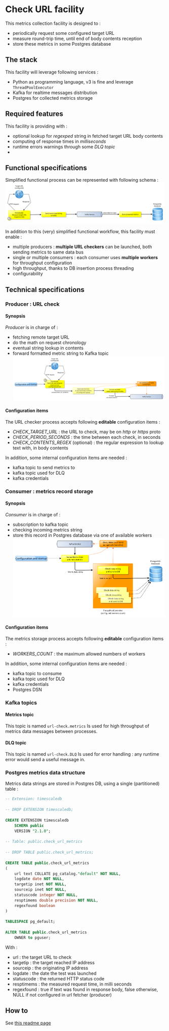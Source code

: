 # Check URL facility

This metrics collection facility is designed to : 
- periodically request some configured target URL
- measure round-trip time, until end of body contents reception
- store these metrics in some Postgres database

## The stack
This facility will leverage following services :
- Python as programming language, v3 is fine and leverage `ThreadPoolExecutor`
- Kafka for realtime messages distribution
- Postgres for collected metrics storage

## Required features
This facility is providing with :
- optional lookup for _regexped_ string in fetched target URL body contents
- computing of response times in _milliseconds_
- runtime errors warnings through some _DLQ topic_
- 
## Functional specifications
Simplified functional process can be represented with following schema :
![Simplified functional](assets/aiven_url_check_functional.png)

In addition to this (very) simplified functional workflow, this facility must enable :
- multiple producers : **multiple URL checkers** can be launched, both sending metrics to same data bus
- single or multiple consumers : each consumer uses **multiple workers** for throughput configuration
- high throughput, thanks to DB insertion process threading
- configurability
  
## Technical specifications
### Producer : URL check
#### Synopsis
_Producer_ is in charge of : 
- fetching remote target URL
- do the math on request chronology
- eventual string lookup in contents
- forward formatted metric string to Kafka topic
![Producer functional](assets/aiven_url_check_producer_functional.png)

#### Configuration items
The URL checker process accepts following **editable** configuration items :
- *CHECK_TARGET_URL* : the URL to check, may be on *http* or *https* proto
- *CHECK_PERIOD_SECONDS* : the time between each check, in seconds
- *CHECK_CONTENTS_REGEX* (optional) : the regular expression to lookup text with, in body contents

In addition, some internal configuration items are needed :
- kafka topic to send metrics to
- kafka topic used for DLQ
- kafka credentials

### Consumer : metrics record storage
#### Synopsis
_Consumer_ is in charge of :
- subscription to kafka topic
- checking incoming metrics string 
- store this record in Postgres database via one of available workers
![Consumer functional](assets/aiven_url_check_consumer_functional.png)

#### Configuration items
The metrics storage process accepts following **editable** configuration items :
- *WORKERS_COUNT* : the maximum allowed numbers of workers

In addition,  some internal configuration items are needed :
- kafka topic to consume
- kafka topic used for DLQ
- kafka credentials
- Postgres DSN

### Kafka topics
#### Metrics topic
This topic is named `url-check.metrics`
Is used for high throughput of metrics data messages between processes. 
#### DLQ topic
This topic is named `url-check.DLQ`
Is used for error handling : any runtime error would send a useful message in. 

### Postgres metrics data structure
Metrics data strings are stored in Postgres DB, using a single (partitioned) table :
```sql
-- Extension: timescaledb

-- DROP EXTENSION timescaledb;

CREATE EXTENSION timescaledb
    SCHEMA public
    VERSION "2.1.0";

-- Table: public.check_url_metrics

-- DROP TABLE public.check_url_metrics;

CREATE TABLE public.check_url_metrics
(
    url text COLLATE pg_catalog."default" NOT NULL,
    logdate date NOT NULL,
    targetip inet NOT NULL,
    sourceip inet NOT NULL,
    statuscode integer NOT NULL,
    resptimems double precision NOT NULL,
    regexfound boolean
)

TABLESPACE pg_default;

ALTER TABLE public.check_url_metrics
    OWNER to pguser;
```
With :
- url : the target URL to check
- targetip : the target reached IP address
- sourceip : the originating IP address 
- logdate : the date the test was launched
- statuscode : the returned HTTP status code
- resptimems : the measured request time, in milli seconds
- regexfound : true if text was found in response body, false otherwise, NULL if not configured in url fetcher (producer)
## How to
See [this readme page](../README.md)